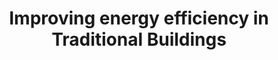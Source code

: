 ---
layout: link
link_url: https://www.engineshed.scot/publications/publication/?publicationId=246ff4ae-1483-452a-8fb3-a59500bd05d5
title: Improving energy efficiency in Traditional Buildings
source: Historic Environment Scotland
card: 
petal: Energy Efficiency Improvements
task: Make your heating more efficient
---